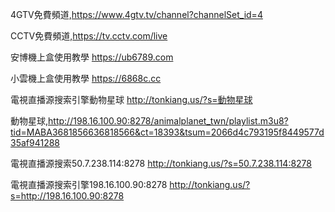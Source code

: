 4GTV免費頻道,https://www.4gtv.tv/channel?channelSet_id=4

CCTV免費頻道,https://tv.cctv.com/live

安博機上盒使用教學 https://ub6789.com

小雲機上盒使用教學 https://6868c.cc

電視直播源搜索引擎動物星球
http://tonkiang.us/?s=動物星球

動物星球,http://198.16.100.90:8278/animalplanet_twn/playlist.m3u8?tid=MABA3681856636818566&ct=18393&tsum=2066d4c793195f8449577d35af941288

電視直播源搜索50.7.238.114:8278
http://tonkiang.us/?s=50.7.238.114:8278

電視直播源搜索引擎198.16.100.90:8278
http://tonkiang.us/?s=http://198.16.100.90:8278

